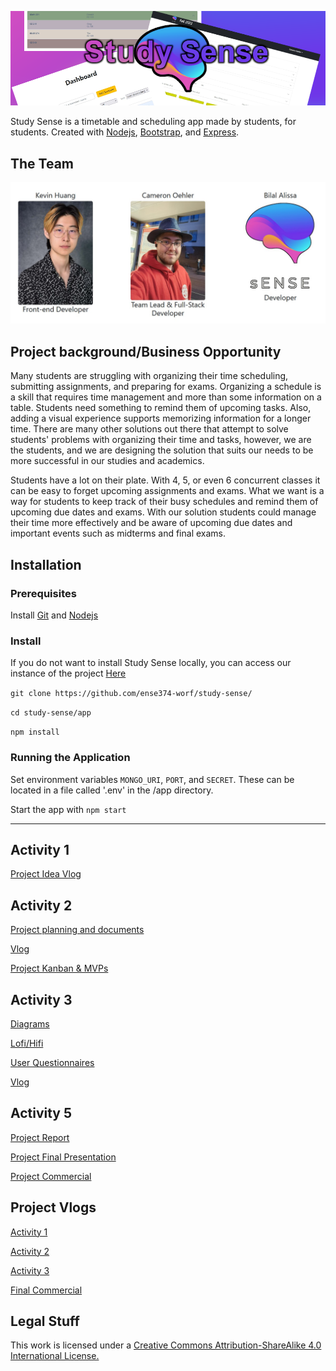 ![banner](/images/banner.png)

Study Sense is a timetable and scheduling app made by students, for students. Created with [Nodejs](https://nodejs.org), [Bootstrap](https://getbootstrap.com/), and [Express](https://expressjs.com/).

## The Team
![the team](/images/team.jpg)

## Project background/Business Opportunity
Many students are struggling with organizing their time scheduling, submitting assignments, and preparing for exams. Organizing a schedule is a skill that requires time management and more than some information on a table. Students need something to remind them of upcoming tasks. Also, adding a visual experience supports memorizing information for a longer time. There are many other solutions out there that attempt to solve students' problems with organizing their time and tasks, however, we are the students, and we are designing the solution that suits our needs to be more successful in our studies and academics.

Students have a lot on their plate. With 4, 5, or even 6 concurrent classes it can be easy to forget upcoming assignments and exams. What we want is a way for students to keep track of their busy schedules and remind them of upcoming due dates and exams. With our solution students could manage their time more effectively and be aware of upcoming due dates and important events such as midterms and final exams.

## Installation

### Prerequisites
Install [Git](https://git-scm.com/) and [Nodejs](https://nodejs.org)

### Install
If you do not want to install Study Sense locally, you can access our instance of the project [Here](https://studysense.ignite.coehler.ca/)

`git clone https://github.com/ense374-worf/study-sense/`

`cd study-sense/app`

`npm install`

### Running the Application
Set environment variables `MONGO_URI`, `PORT`, and `SECRET`. These can be located in a file called '.env' in the /app directory.

Start the app with 
`npm start`

***

## Activity 1 
[Project Idea Vlog](https://youtu.be/6wL67tMxihg)

## Activity 2 
[Project planning and documents](/documentation/project_docs)

[Vlog](https://youtu.be/MiZjyk-VgVE)

[Project Kanban & MVPs](https://github.com/orgs/ense374-worf/projects/2)

## Activity 3
[Diagrams](/documentation/diagrams)

[Lofi/Hifi](/documentation/prototypes)

[User Questionnaires](/documentation/questionnaire.pdf)

[Vlog](https://youtu.be/KpzzaaRRZJQ)

## Activity 5
[Project Report](/documentation/project_closing/report.pdf)

[Project Final Presentation](/documentation/project_closing/study_sense_final.pdf)

[Project Commercial](https://www.youtube.com/watch?v=pZm_1bHphko)

## Project Vlogs
[Activity 1](https://youtu.be/6wL67tMxihg)

[Activity 2](https://youtu.be/MiZjyk-VgVE)

[Activity 3](https://youtu.be/KpzzaaRRZJQ)

[Final Commercial](https://www.youtube.com/watch?v=pZm_1bHphko)

## Legal Stuff
This work is licensed under a [Creative Commons Attribution-ShareAlike 4.0 International License.](https://creativecommons.org/licenses/by-sa/4.0/)
